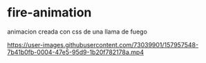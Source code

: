 # fire-animation
animacion creada con css de una llama de fuego

https://user-images.githubusercontent.com/73039901/157957548-7b41b0fb-0004-47e5-95d9-1b20f782178a.mp4
